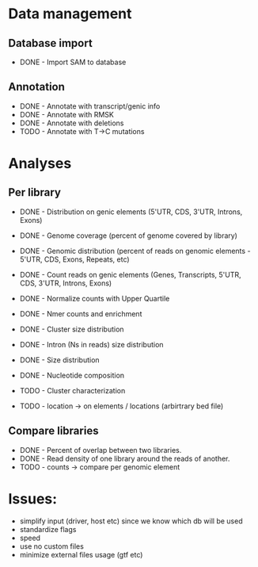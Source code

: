 # Data management

## Database import
* DONE - Import SAM to database

## Annotation
* DONE - Annotate with transcript/genic info
* DONE - Annotate with RMSK
* DONE - Annotate with deletions
* TODO - Annotate with T->C mutations


# Analyses

## Per library
* DONE - Distribution on genic elements (5'UTR, CDS, 3'UTR, Introns, Exons)
* DONE - Genome coverage (percent of genome covered by library)
* DONE - Genomic distribution (percent of reads on genomic elements - 5'UTR, CDS, Exons, Repeats, etc)
* DONE - Count reads on genic elements (Genes, Transcripts, 5'UTR, CDS, 3'UTR, Introns, Exons)
* DONE - Normalize counts with Upper Quartile
* DONE - Nmer counts and enrichment
* DONE - Cluster size distribution
* DONE - Intron (Ns in reads) size distribution
* DONE - Size distribution
* DONE - Nucleotide composition

* TODO - Cluster characterization
* TODO - location -> on elements / locations (arbirtrary bed file)

## Compare libraries
* DONE - Percent of overlap between two libraries.
* DONE - Read density of one library around the reads of another.
* TODO - counts -> compare per genomic element

# Issues:
* simplify input (driver, host etc) since we know which db will be used
* standardize flags
* speed
* use no custom files
* minimize external files usage (gtf etc)